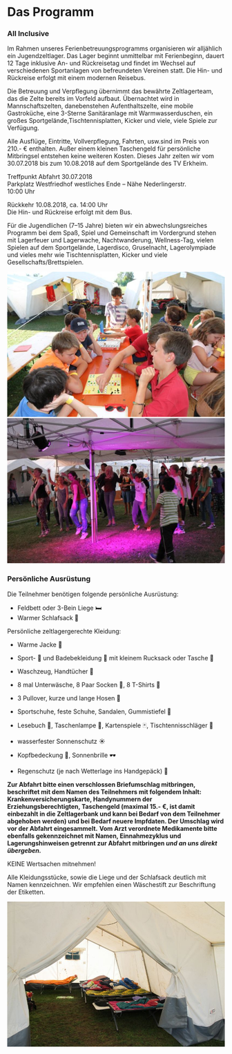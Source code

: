 # Das Programm

### All Inclusive

Im Rahmen unseres Ferienbetreuungsprogramms organisieren wir alljählich ein Jugendzeltlager. Das Lager beginnt unmittelbar mit Ferienbeginn, dauert 12 Tage inklusive An- und Rückreisetag und findet im Wechsel auf verschiedenen Sportanlagen von befreundeten Vereinen statt. Die Hin- und Rückreise erfolgt mit einem modernen Reisebus.

Die Betreuung und Verpflegung übernimmt das bewährte Zeltlagerteam, das die Zelte bereits im Vorfeld aufbaut. Übernachtet wird in Mannschaftszelten, danebenstehen Aufenthaltszelte, eine mobile Gastroküche, eine 3-Sterne Sanitäranlage mit Warmwasserduschen, ein großes Sportgelände,Tischtennisplatten, Kicker und viele, viele Spiele zur Verfügung.

Alle Ausflüge, Eintritte, Vollverpflegung, Fahrten, usw.sind im Preis von 210.- € enthalten. Außer einem kleinen Taschengeld für persönliche Mitbringsel entstehen keine weiteren Kosten. Dieses Jahr zelten wir vom 30.07.2018 bis zum 10.08.2018 auf dem Sportgelände des TV Erkheim.

Treffpunkt Abfahrt 30.07.2018  
Parkplatz Westfriedhof westliches Ende – Nähe Nederlingerstr.  
10:00 Uhr

Rückkehr 10.08.2018, ca. 14:00 Uhr  
Die Hin- und Rückreise erfolgt mit dem Bus.

Für die Jugendlichen (7–15 Jahre) bieten wir ein abwechslungsreiches Programm bei dem Spaß, Spiel und Gemeinschaft im Vordergrund stehen mit Lagerfeuer und Lagerwache, Nachtwanderung, Wellness-Tag, vielen Spielen auf dem Sportgelände, Lagerdisco, Gruselnacht, Lagerolympiade und vieles mehr wie Tischtennisplatten, Kicker und viele Gesellschafts/Brettspielen.

<div class="row">
	<div class="col">
		<img src="/static/img/programm/SpieleBretter.jpg" alt="Brettspiele mit Jona">
	</div>
	<div class="col">
		<img src="/static/img/programm/SpieleDisko.jpg" alt="Disko">
	</div>
</div>

### Persönliche Ausrüstung

Die Teilnehmer benötigen folgende persönliche Ausrüstung:
- Feldbett oder 3-Bein Liege 🛏
- Warmer Schlafsack 🛌

Persönliche zeltlagergerechte Kleidung:

- Warme Jacke 🧥
- Sport- 👟 und Badebekleidung 👙 mit kleinem Rucksack oder Tasche 🎒
- Waschzeug, Handtücher 🛁
- 8 mal Unterwäsche, 8 Paar Socken 🧦, 8 T-Shirts 👚
- 3 Pullover, kurze und lange Hosen 👖
- Sportschuhe, feste Schuhe, Sandalen, Gummistiefel 👞



- Lesebuch 📘, Taschenlampe 🔦, Kartenspiele 🃏, Tischtennisschläger 🏓
- wasserfester Sonnenschutz ☀️
- Kopfbedeckung 🧢, Sonnenbrille 🕶
- Regenschutz (je nach Wetterlage ins Handgepäck) 🌂

**Zur Abfahrt bitte einen verschlossen Briefumschlag mitbringen, beschriftet mit dem Namen des Teilnehmers mit folgendem Inhalt: Krankenversicherungskarte, Handynummern der Erziehungsberechtigten, Taschengeld (maximal 15.- €, ist damit einbezahlt in die Zeltlagerbank und kann bei Bedarf von dem Teilnehmer abgehoben werden) und bei Bedarf neuere Impfdaten. Der Umschlag wird vor der Abfahrt eingesammelt.**
**Vom Arzt verordnete Medikamente bitte ebenfalls gekennzeichnet mit Namen, Einnahmezyklus und Lagerungshinweisen getrennt zur Abfahrt mitbringen *und an uns direkt übergeben.***

KEINE Wertsachen mitnehmen!

Alle Kleidungsstücke, sowie die Liege und der Schlafsack deutlich mit Namen kennzeichnen. Wir empfehlen einen Wäschestift zur Beschriftung der Etiketten.

![Zelte von innen](/static/img/ausstattung/ZelteInnen.jpg)
